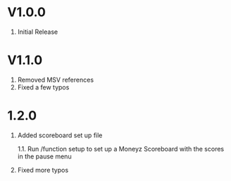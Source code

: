 # V1.0.0

1. Initial Release

# V1.1.0

1. Removed MSV references
2. Fixed a few typos

# 1.2.0
1. Added scoreboard set up file

   1.1. Run /function setup to set up a Moneyz Scoreboard with the scores in the pause menu

2. Fixed more typos
